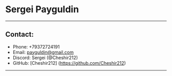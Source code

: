 # **Sergei Payguldin** #
***********
## Contact: ##
* Phone: +79372724191
* Email: payguldin@gmail.com
* Discord: Sergei (@Cheshir212)
* GitHub: [Cheshir212] (https://github.com/Cheshir212)
**********
